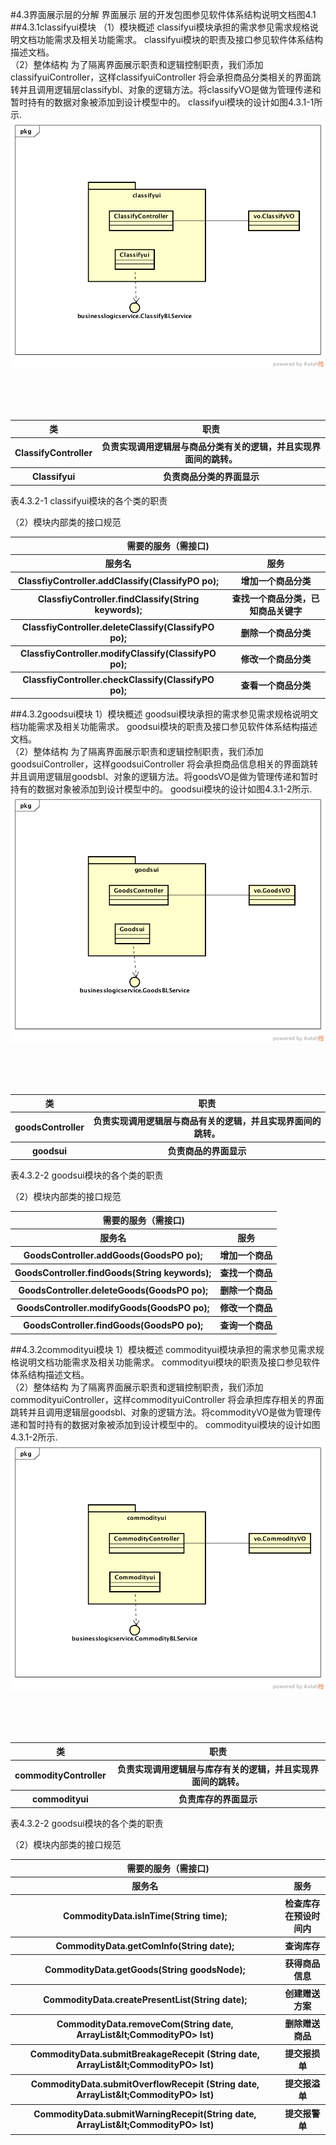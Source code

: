 #4.3界面展示层的分解
   界面展示	层的开发包图参见软件体系结构说明文档图4.1
##4.3.1classifyui模块
（1）模块概述
 classifyui模块承担的需求参见需求规格说明文档功能需求及相关功能需求。
classifyui模块的职责及接口参见软件体系结构描述文档。<br>
（2）整体结构
为了隔离界面展示职责和逻辑控制职责，我们添加classifyuiController，这样classifyuiController 将会承担商品分类相关的界面跳转并且调用逻辑层classifybl、对象的逻辑方法。将classifyVO是做为管理传递和暂时持有的数据对象被添加到设计模型中的。
classifyui模块的设计如图4.3.1-1所示.
![](pictures/classify/classify_ui.png)


<br>
<br>
<br>
<table>
	<tr>
		<th>类</th>
		<th>职责</th>
	</tr>
	<tr>
		<th>ClassifyController</th>
		<th>负责实现调用逻辑层与商品分类有关的逻辑，并且实现界面间的跳转。</th>
	</tr>
	<tr>
		<th>Classifyui</th>
		<th>负责商品分类的界面显示</th>
	</tr>
	</table>
	表4.3.2-1 classifyui模块的各个类的职责

（2）模块内部类的接口规范
<table>
<tr><th colspan="4">需要的服务（需接口)</th></tr>
<tr><th>服务名</th><th colspan="2">服务</th>
<tr><th>ClassfiyController.addClassify(ClassifyPO po);</th>
<th colspan="2">增加一个商品分类</th> </tr>
<tr><th>ClassfiyController.findClassify(String keywords);</th>
<th colspan="2">查找一个商品分类，已知商品关键字</th> </tr>
<tr><th>ClassfiyController.deleteClassify(ClassifyPO po);
<th colspan="2">删除一个商品分类</th> </th></tr>
<tr><th>ClassfiyController.modifyClassify(ClassifyPO po);</th>
<th colspan="2">修改一个商品分类</th> </tr>
<tr><th>ClassfiyController.checkClassify(ClassifyPO po);</th>
<th colspan="2">查看一个商品分类</th> </tr>
</table>


##4.3.2goodsui模块
1）模块概述
 goodsui模块承担的需求参见需求规格说明文档功能需求及相关功能需求。
goodsui模块的职责及接口参见软件体系结构描述文档。<br>
（2）整体结构
为了隔离界面展示职责和逻辑控制职责，我们添加goodsuiController，这样goodsuiController 将会承担商品信息相关的界面跳转并且调用逻辑层goodsbl、对象的逻辑方法。将goodsVO是做为管理传递和暂时持有的数据对象被添加到设计模型中的。
goodsui模块的设计如图4.3.1-2所示.
![](pictures/goods/goods_ui.png)


<br>
<br>
<br>
<table>
	<tr>
		<th>类</th>
		<th>职责</th>
	</tr>
	<tr>
		<th>goodsController</th>
		<th>负责实现调用逻辑层与商品有关的逻辑，并且实现界面间的跳转。</th>
	</tr>
	<tr>
		<th>goodsui</th>
		<th>负责商品的界面显示</th>
	</tr>
	</table>
	表4.3.2-2 goodsui模块的各个类的职责

（2）模块内部类的接口规范
<table>
<tr><th colspan="4">需要的服务（需接口)</th></tr>
<tr><th>服务名</th><th colspan="2">服务</th>
<tr><th>GoodsController.addGoods(GoodsPO po);</th>
<th colspan="2">增加一个商品</th> </tr>
<tr><th>GoodsController.findGoods(String keywords);</th>
<th colspan="2">查找一个商品</th> </tr>
<tr><th>GoodsController.deleteGoods(GoodsPO po);
<th colspan="2">删除一个商品</th> </th></tr>
<tr><th>GoodsController.modifyGoods(GoodsPO po);</th>
<th colspan="2">修改一个商品</th> </tr>
<tr><th>GoodsController.findGoods(GoodsPO po);</th>
<th colspan="2">查询一个商品</th> </tr>
</table>

##4.3.2commodityui模块
1）模块概述
 commodityui模块承担的需求参见需求规格说明文档功能需求及相关功能需求。
commodityui模块的职责及接口参见软件体系结构描述文档。<br>
（2）整体结构
为了隔离界面展示职责和逻辑控制职责，我们添加commodityuiController，这样commodityuiController 将会承担库存相关的界面跳转并且调用逻辑层goodsbl、对象的逻辑方法。将commodityVO是做为管理传递和暂时持有的数据对象被添加到设计模型中的。
commodityui模块的设计如图4.3.1-2所示.
![](pictures/commodity/commodity_ui.png)


<br>
<br>
<br>
<table>
	<tr>
		<th>类</th>
		<th>职责</th>
	</tr>
	<tr>
		<th>commodityController</th>
		<th>负责实现调用逻辑层与库存有关的逻辑，并且实现界面间的跳转。</th>
	</tr>
	<tr>
		<th>commodityui</th>
		<th>负责库存的界面显示</th>
	</tr>
	</table>
	表4.3.2-2 goodsui模块的各个类的职责

（2）模块内部类的接口规范
<table>
<tr><th colspan="4">需要的服务（需接口)</th></tr>
<tr><th>服务名</th><th colspan="2">服务</th>
<tr><th> CommodityData.isInTime(String time);</th>
<th colspan="2">检查库存在预设时间内</th> </tr>
<tr><th>CommodityData.getComInfo(String date);</th>
<th colspan="2">查询库存</th> </tr>
<tr><th>CommodityData.getGoods(String goodsNode);
<th colspan="2">获得商品信息</th> </th></tr>
<tr><th>CommodityData.createPresentList(String date);</th>
<th colspan="2">创建赠送方案</th> </th></tr>
<tr><th>CommodityData.removeCom(String date, ArrayList&It;CommodityPO> lst)</th>
<th colspan="2">删除赠送商品</th> </tr>
<tr><th>CommodityData.submitBreakageRecepit	(String date, ArrayList&It;CommodityPO> lst)</th>
<th colspan="2">提交报损单</th> </tr>
<tr><th>CommodityData.submitOverflowRecepit	(String date, ArrayList&It;CommodityPO> lst)</th>
<th colspan="2">提交报溢单</th> </tr>
<tr><th>CommodityData.submitWarningRecepit(String date, ArrayList&It;CommodityPO> lst)</th>
<th colspan="2">提交报警单</th> </tr>

</table>

